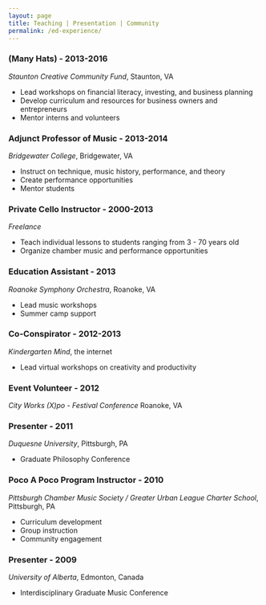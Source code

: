 ```yaml
---
layout: page
title: Teaching | Presentation | Community
permalink: /ed-experience/
---
```


### **(Many Hats)** - 2013-2016
*Staunton Creative Community Fund*, Staunton, VA

- Lead workshops on financial literacy, investing, and business planning
- Develop curriculum and resources for business owners and entrepreneurs
- Mentor interns and volunteers

### **Adjunct Professor of Music** - 2013-2014
*Bridgewater College*, Bridgewater, VA

- Instruct on technique, music history, performance, and theory
- Create performance opportunities
- Mentor students

### **Private Cello Instructor** - 2000-2013
*Freelance*

- Teach individual lessons to students ranging from 3 - 70 years old
- Organize chamber music and performance opportunities

### **Education Assistant** - 2013
*Roanoke Symphony Orchestra*, Roanoke, VA

- Lead music workshops
- Summer camp support

### **Co-Conspirator** - 2012-2013
*Kindergarten Mind*, the internet

- Lead virtual workshops on creativity and productivity

### **Event Volunteer** - 2012
*City Works (X)po - Festival Conference* Roanoke, VA

### **Presenter** - 2011
*Duquesne University*, Pittsburgh, PA

- Graduate Philosophy Conference

### **Poco A Poco Program Instructor** - 2010
*Pittsburgh Chamber Music Society / Greater Urban League Charter School*, Pittsburgh, PA

- Curriculum development
- Group instruction
- Community engagement

### **Presenter** - 2009
*University of Alberta*, Edmonton, Canada
- Interdisciplinary Graduate Music Conference
